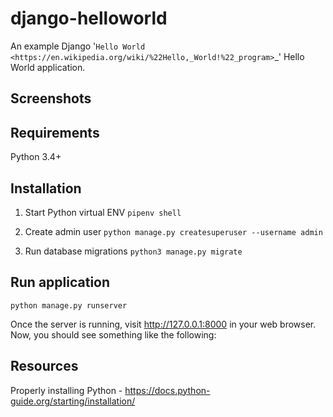 # django-helloworld
An example Django '`Hello World <https://en.wikipedia.org/wiki/%22Hello,_World!%22_program>`_' Hello World application.

## Screenshots

## Requirements
Python 3.4+

## Installation
1. Start Python virtual ENV
```pipenv shell```

1. Create admin user
```python manage.py createsuperuser --username admin```

1. Run database migrations
```python3 manage.py migrate```

## Run application
```
python manage.py runserver
```
Once the server is running, visit http://127.0.0.1:8000 in your web browser. Now, you should see something like the following:




## Resources
Properly installing Python - https://docs.python-guide.org/starting/installation/
